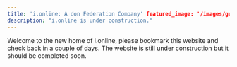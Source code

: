```yaml
---
title: 'i.online: A don Federation Company' featured_image: '/images/gohugo-default-sample-hero-image.jpg'
description: "i.online is under construction."
---
```


Welcome to the new home of i.online, please bookmark this website and check back in a couple of days. The website is
still under construction but it should be completed soon.
